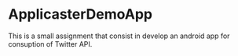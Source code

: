 # ApplicasterDemoApp
This is a small assignment that consist in develop an android app for consuption of Twitter API.
